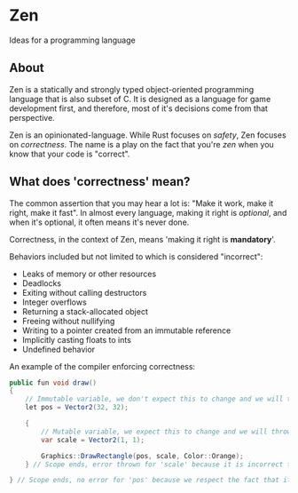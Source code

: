 # Zen
Ideas for a programming language

## About
Zen is a statically and strongly typed object-oriented programming language that is also subset of C. It is designed as a language for game development first, and therefore, most of it's decisions come from that perspective.

Zen is an opinionated-language. While Rust focuses on *safety*, Zen focuses on *correctness*. The name is a play on the fact that you're *zen* when you know that your code is "correct".

## What does 'correctness' mean?

The common assertion that you may hear a lot is: "Make it work, make it right, make it fast". In almost every language, making it right is *optional*, and when it's optional, it often means it's never done.

Correctness, in the context of Zen, means 'making it right is **mandatory**'.

Behaviors included but not limited to which is considered "incorrect":

* Leaks of memory or other resources
* Deadlocks
* Exiting without calling destructors
* Integer overflows
* Returning a stack-allocated object
* Freeing without nullifying
* Writing to a pointer created from an immutable reference
* Implicitly casting floats to ints
* Undefined behavior

An example of the compiler enforcing correctness:

```cs
public fun void draw()
{
    // Immutable variable, we don't expect this to change and we will throw an error if it ever does. 
    let pos = Vector2(32, 32);

    {
        // Mutable variable, we expect this to change and we will throw an error if it doesn't.
        var scale = Vector2(1, 1);

        Graphics::DrawRectangle(pos, scale, Color::Orange);
    } // Scope ends, error thrown for 'scale' because it is incorrect that a variable was marked as mutable, yet it was not treated as such.

} // Scope ends, no error for 'pos' because we respect the fact that it's immutable
```